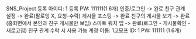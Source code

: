 SNS_Project
등록 아이디: 1
등록 PW: 111111(1 6개)
인증/로그인 -> 완료
친구 관계 설정 -> 완료(팔로잉 X, 요청-수락)
게시물 포스팅 -> 완료
친구의 게시물 보기 -> 완료(홈화면에서 본인과 친구 게시물만 보임)
스마트 워치 앱 -> 완료(로그인 - 게시물확인 - 새로고침)
친구 관계 수락 시 사용 가능 계정
이름: 1고모프
ID: 1
PW: 111111 (1 6개)
